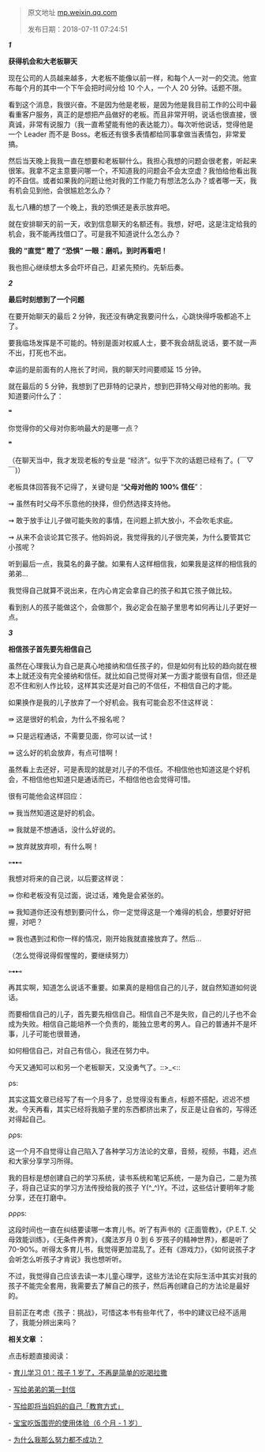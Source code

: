 > 原文地址 [mp.weixin.qq.com](https://mp.weixin.qq.com/s?__biz=MzIwMzA5NTI3NQ==&mid=2649902809&idx=1&sn=988125ebd39f010ed906e0fdd9f91e92&chksm=8ed2435db9a5ca4b408ce398b694fc3985d57dd2c224c72caa3d272b7e85a16072616e933c45&scene=21#wechat_redirect)
>
> 发布日期：2018-07-11 07:24:51



_**1**_

**获得机会和大老板聊天**

现在公司的人员越来越多，大老板不能像以前一样，和每个人一对一的交流。他宣布每个月的其中一个下午会把时间分给 10 个人，一个人 20 分钟。话题不限。

看到这个消息，我很兴奋。不是因为他是老板，是因为他是我目前工作的公司中最看重客户服务，真正的是想把产品做好的老板。而且非常开明，说话也很直接，很真诚，非常有说服力（我一直希望能有他的表达能力）。每次听他说话，觉得他是一个 Leader 而不是 Boss。老板还有很多表情都给同事拿做当表情包，非常爱搞。

然后当天晚上我我一直在想要和老板聊什么。我担心我想的问题会很老套，听起来很笨。我拿不定主意要问哪一个，不知道我的问题会不会太空虚？我怕给他看出我的不自信。或者如果我的问题让他对我的工作能力有想法怎么办？或者哪一天，我有机会见到他，会很尴尬怎么办？

乱七八糟的想了一个晚上，我的恐惧还是表示放弃吧。

就在安排聊天的前一天，收到信息聊天的名额还有。我想，好吧，这是注定给我的机会，我不能再找借口了。可是我不知道说什么怎么办？  

**我的 “直觉” 瞪了 “恐惧” 一眼：磨叽，到时再看吧！**

我也担心继续想太多会吓坏自己，赶紧先预约。先斩后奏。

_**2**_

**最后时刻想到了一个问题**

在要开始聊天的最后 2 分钟，我还没有确定我要问什么，心跳快得呼吸都追不上了。

要我临场发挥是不可能的。特别是面对权威人士，要不我会胡乱说话，要不就一声不出，打死也不出。

幸运的是前面有的人拖长了时间，我的聊天时间要顺延 15 分钟。

就在最后的 5 分钟，我想到了巴菲特的记录片，想到巴菲特父母对他的影响。我知道要问什么了：

❝

你觉得你的父母对你影响最大的是哪一点？

❞

（在聊天当中，我才发现老板的专业是 “经济”。似乎下次的话题已经有了。(￣▽￣)）

老板具体回答我不记得了，关键句是 “**父母对他的 100% 信任**”：

⇝ 虽然有时父母不乐意他的抉择，但仍然选择支持他。

⇝ 敢于放手让儿子做可能失败的事情，在问题上抓大放小，不会吹毛求疵。

⇝ 从来不会谈论其它孩子。他妈妈说，我觉得我的儿子很完美，为什么要管其它小孩呢？

听到最后一点，我莫名的鼻子酸。如果有人这样相信我，如果我是这样的相信我的弟弟...  

我觉得自己就算不说出来，在内心肯定会拿自己的孩子和其它孩子做比较。

看到别人的孩子能做这个，会做那个，我必定会在脑子里思考如何再让儿子更好一点。  

_**3**_

**相信孩子首先要先相信自己**

虽然在心理我认为自己是真心地接纳和信任孩子的，但是如何有比较的趋向就在根本上就还没有完全接纳和信任。就比如自己觉得对某一方面才能很有自信，但还是忍不住和别人作比较，这样其实还是对自己的不信任，不相信自己的才能。

如果换作是我的儿子放弃了一个好机会。我有可能会忍不住这样说：  

⇛ 这是很好的机会，为什么不报名呢？

⇛ 只是远程通话，不需要见面，你可以试一试！

⇛ 这么好的机会放弃，有点可惜啊！

虽然看上去还好，可是表现的就是对儿子的不信任。不相信他也知道这是个好机会，不相信他也知道只是通话而已，不相信他也会觉得可惜。

很有可能他会这样回应：

⇛ 我当然知道这是好的机会。

⇛ 我就是不想通话，没什么好说的。

⇛ 放弃就放弃呗，有什么啊！

⊶⊷

我想对将来的自己说，以后要这样说：

⇛ 你和老板没有见过面，说过话，难免是会紧张的。

⇛ 我知道你还没有想到要问什么，你一定觉得这是一个难得的机会，想要好好把握，对吧？

⇛ 我也遇到过和你一样的情况，刚开始我就直接放弃了。然后...

（怎么觉得说得假惺惺的，要继续努力）

⊶⊷

再其实啊，知道怎么说话不重要。如果真的是相信自己的儿子，就自然知道如何说话。

而要相信自己的儿子，首先要先相信自己。相信自己不是失败，自己的儿子也不会成为失败。相信自己能培养一个负责的，能独立思考的男人。自己的普通并不是坏事，儿子可能也很普通，

如何相信自己，对自己有信心，我还在努力中。

今天又通知可以和另一个老板聊天，又没勇气了。::>_<::

ρs: 

其实这篇文章已经写了有一个月多了，总觉得没有重点，标题不搭配，迟迟不想发。今天再看，其实已经将我脑子里的东西都挤出来了，反正是让自省的，写得还对得起自己。

ρρѕ:  

这一个月不自觉得让自己陷入了各种学习方法论的文章，音频，视频，书籍，迟点和大家分享学习所得。

我的目标是想创建自己的学习系统，读书系统和笔记系统，一是为自己，二是为孩子，将自己证实的学习方法传授给我的孩子 Y(^_^)Y。不过，这些估计要明年才能分享，还在打磨中。

ρρρѕ: 

这段时间也一直在纠结要读哪一本育儿书。听了有声书的《正面管教》，《P.E.T. 父母效能训练》，《无条件养育》，《魔法岁月 0 到 6 岁孩子的精神世界》，都是听了 70-90%。听得太多育儿书，我觉得更加混乱了。还有《游戏力》，《如何说孩子才会听怎么听孩子才肯说》我也想听听。

不过，我觉得自己应该去读一本儿童心理学，这些方法论在实际生活中其实对我的孩子不能完全套用，我需要去了解自己的孩子，然后再创建自己的方法论是最好的。

目前正在考虑《孩子：挑战》，可惜这本书有些年代了，书中的建议已经不适用了，我能分辨出来吗？

  

 **相关文章** **：**

点击标题直接阅读：

- [育儿学习 01：孩子 1 岁了，不再是简单的吃喝拉撒](http://mp.weixin.qq.com/s?__biz=MzIwMzA5NTI3NQ==&mid=2649902648&idx=1&sn=7714973e0d489270ba4d3967fae05546&chksm=8ed243bcb9a5caaa494393e073e3bd409f959ca0b915cff6c944e143b2be064a5b98192bfe7d&scene=21#wechat_redirect)  

- [写给弟弟的第一封信](http://mp.weixin.qq.com/s?__biz=MzIwMzA5NTI3NQ==&mid=2649902394&idx=1&sn=346c5306c22810fd8df0040971fafc44&chksm=8ed240beb9a5c9a8ab90c86f738491d3fc974b032aa66a58be68ef113c9c85413bdff30e850d&scene=21#wechat_redirect)

- [写给即将当妈妈的自己「教育方式」](http://mp.weixin.qq.com/s?__biz=MzIwMzA5NTI3NQ==&mid=2649902272&idx=1&sn=e23ace789007325f873abd420b6c8b88&chksm=8ed24144b9a5c852e1959fbdf876e08693675f522ce11c2133b9c9daee97c43ccc4bd8bb676f&scene=21#wechat_redirect)

- [宝宝吃饭围兜的使用体验（6 个月 - 1 岁）](http://mp.weixin.qq.com/s?__biz=MzIwMzA5NTI3NQ==&mid=2649902632&idx=1&sn=20d9e87c3ce7a2f9517ffa9b8981290d&chksm=8ed243acb9a5cabaf404637c3c8691721b94a03e2b4d1f3a8de806945252c7b915072b22d9a0&scene=21#wechat_redirect)  

- [为什么我那么努力都不成功？](http://mp.weixin.qq.com/s?__biz=MzIwMzA5NTI3NQ==&mid=2649902552&idx=1&sn=4610a0c06582c5c42659ad9ac3f5ea9e&chksm=8ed2405cb9a5c94ac9892a1eca7848fa98b83d18e4593c411352096e999bc3ac4ca4536395f9&scene=21#wechat_redirect)